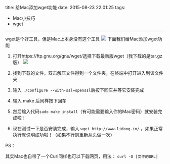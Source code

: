 title: 给Mac添加wget功能
date: 2015-08-23 22:01:25
tags:
- Mac小技巧
- wget
---
wget是个好工具，但是Mac上本身没有这个工具
![](https://dn-lidongim.qbox.me/15-8-23/92308559.jpg)
下面我们给Mac添加wget功能
<!--more-->
1. 打开https://ftp.gnu.org/gnu/wget/选择下载最新版wget（我下载的是tar.gz版）
![](https://dn-lidongim.qbox.me/15-8-23/11473128.jpg)

2. 找到下载的文件，双击解压文件得到一个文件夹，在终端中打开进入到该文件夹

3. 输入 `./configure --with-ssl=openssl`后按下回车并等它安装完成

4. 输入 make 后同样按下回车

5. 然后输入代码`sudo make install`（有可能需要输入你的Mac密码）就安装完成啦！
	
6. 现在测试一下是否安装完成，输入 `wget http://www.lidong.im/` ，如果正常执行就说明成功啦！（如果不行则重新从头做一次）


PS：

其实Mac也自带了一个Curl同样也可以下载网页，用法：
```curl -O [文件的URL]```

